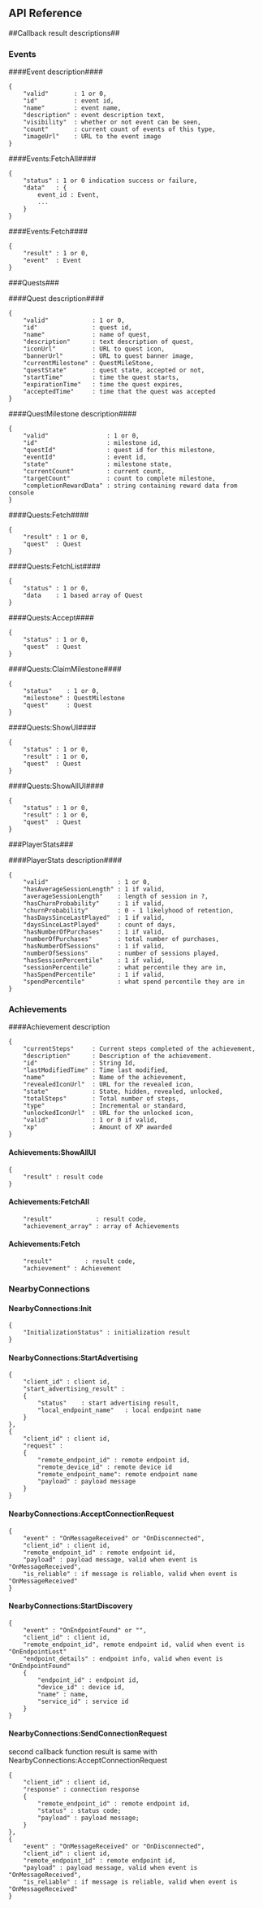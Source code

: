 ## API Reference

##Callback result descriptions##

### Events ###

####Event description####
```
{
    "valid"       : 1 or 0,
    "id"          : event id,
    "name"        : event name,
    "description" : event description text,
    "visibility"  : whether or not event can be seen,
    "count"       : current count of events of this type,
    "imageUrl"    : URL to the event image
}
```

####Events:FetchAll####
```
{
    "status" : 1 or 0 indication success or failure,
    "data"   : {
		event_id : Event,
		...
    }
}
```

####Events:Fetch####
```
{
	"result" : 1 or 0,
	"event"  : Event
}
```

###Quests###

####Quest description####
```
{
	"valid"            : 1 or 0,
	"id"               : quest id,
	"name"             : name of quest,
	"description"      : text description of quest,
	"iconUrl"          : URL to quest icon,
	"bannerUrl"        : URL to quest banner image,
	"currentMilestone" : QuestMileStone,
	"questState"       : quest state, accepted or not,
	"startTime"        : time the quest starts,
	"expirationTime"   : time the quest expires,
	"acceptedTime"     : time that the quest was accepted
}
```

####QuestMilestone description####
```
{
	"valid"                : 1 or 0,
	"id"                   : milestone id,
	"questId"              : quest id for this milestone,
	"eventId"              : event id,
	"state"                : milestone state,
	"currentCount"         : current count,
	"targetCount"          : count to complete milestone,
	"completionRewardData" : string containing reward data from console
}
```

####Quests:Fetch####
```
{
	"result" : 1 or 0,
	"quest"  : Quest
}
```

####Quests:FetchList####
```
{
	"status" : 1 or 0,
	"data    : 1 based array of Quest
}
```

####Quests:Accept####
```
{
	"status" : 1 or 0,
	"quest"  : Quest
}
```

####Quests:ClaimMilestone####
```
{
	"status"    : 1 or 0,
	"milestone" : QuestMilestone
	"quest"     : Quest
}
```

####Quests:ShowUI####
```
{
	"status" : 1 or 0,
	"result" : 1 or 0,
	"quest"  : Quest
}
```

####Quests:ShowAllUI####
```
{
	"status" : 1 or 0,
	"result" : 1 or 0,
	"quest"  : Quest
}
```

###PlayerStats###

####PlayerStats description####
```
{
	"valid"                   : 1 or 0,
	"hasAverageSessionLength" : 1 if valid,
	"averageSessionLength"    : length of session in ?,
	"hasChurnProbability"     : 1 if valid,
	"churnProbability"        : 0 - 1 likelyhood of retention,
	"hasDaysSinceLastPlayed"  : 1 if valid,
	"daysSinceLastPlayed"     : count of days,
	"hasNumberOfPurchases"    : 1 if valid,
	"numberOfPurchases"       : total number of purchases,
	"hasNumberOfSessions"     : 1 if valid,
	"numberOfSessions"        : number of sessions played,
	"hasSessionPercentile"    : 1 if valid,
	"sessionPercentile"       : what percentile they are in,
	"hasSpendPercentile"      : 1 if valid,
	"spendPercentile"         : what spend percentile they are in
}
```

### Achievements

####Achievement description
```
{
	"currentSteps"     : Current steps completed of the achievement,
	"description"      : Description of the achievement.
	"id"               : String Id,
	"lastModifiedTime" : Time last modified,
	"name"             : Name of the achievement,
	"revealedIconUrl"  : URL for the revealed icon,
	"state"            : State, hidden, revealed, unlocked,
	"totalSteps"       : Total number of steps,
	"type"             : Incremental or standard,
	"unlockedIconUrl"  : URL for the unlocked icon,
	"valid"            : 1 or 0 if valid,
	"xp"               : Amount of XP awarded
}
```

#### Achievements:ShowAllUI
```
{
	"result" : result code
}
```

#### Achievements:FetchAll
```
	"result"            : result code,
	"achievement_array" : array of Achievements
```

#### Achievements:Fetch
```
	"result"		 : result code,
	"achievement" : Achievement
```

### NearbyConnections

#### NearbyConnections:Init
```
{
	"InitializationStatus" : initialization result
}
```

#### NearbyConnections:StartAdvertising
```
{
	"client_id"	: client id,
	"start_advertising_result" :
	{
		"status"	: start advertising result,
		"local_endpoint_name"	: local endpoint name
	}
},
{
	"client_id"	: client id,
	"request" :
	{
		"remote_endpoint_id" : remote endpoint id,
		"remote_device_id" : remote device id
		"remote_endpoint_name": remote endpoint name
		"payload" : payload message
	}
}
```

#### NearbyConnections:AcceptConnectionRequest
```
{
	"event" : "OnMessageReceived" or "OnDisconnected",
	"client_id" : client id,
	"remote_endpoint_id" : remote endpoint id,
	"payload" : payload message, valid when event is "OnMessageReceived",
	"is_reliable" : if message is reliable, valid when event is "OnMessageReceived"
}
```

#### NearbyConnections:StartDiscovery
```
{
	"event" : "OnEndpointFound" or "",
	"client_id" : client id,
	"remote_endpoint_id", remote endpoint id, valid when event is "OnEndpointLost"
	"endpoint_details" : endpoint info, valid when event is "OnEndpointFound"
	{
		"endpoint_id" : endpoint id,
		"device_id" : device id,
		"name" : name,
		"service_id" : service id
	}
}
```

#### NearbyConnections:SendConnectionRequest

second callback function result is same with NearbyConnections:AcceptConnectionRequest
```
{
	"client_id" : client id,
	"response" : connection response
	{
	    "remote_endpoint_id" : remote endpoint id,
	    "status" : status code;
	    "payload" : payload message;
	}
},
{
	"event" : "OnMessageReceived" or "OnDisconnected",
	"client_id" : client id,
	"remote_endpoint_id" : remote endpoint id,
	"payload" : payload message, valid when event is "OnMessageReceived",
	"is_reliable" : if message is reliable, valid when event is "OnMessageReceived"
}
```
